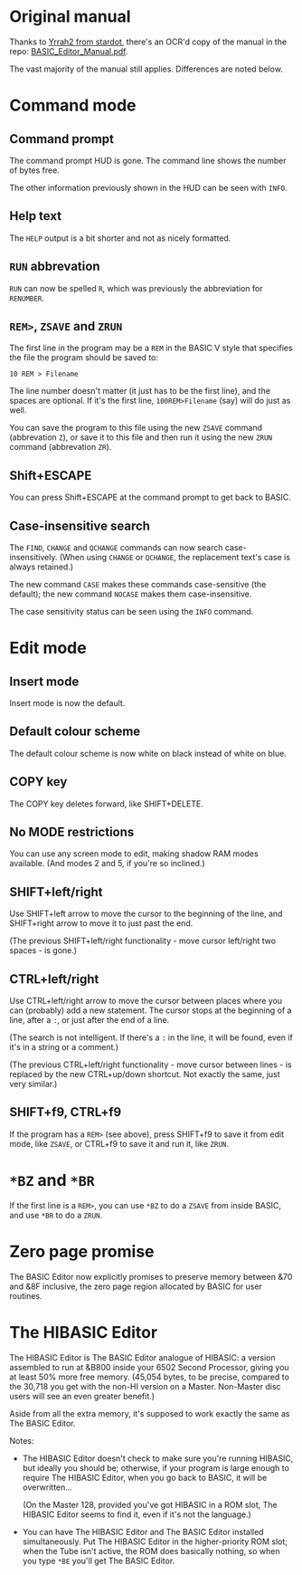 # Original manual

Thanks to
[Yrrah2 from stardot](https://stardot.org.uk/forums/memberlist.php?mode=viewprofile&u=838),
there's an OCR'd copy of the manual in the repo:
[BASIC_Editor_Manual.pdf](./BASIC_Editor_Manual.pdf).

The vast majority of the manual still applies. Differences are noted
below.

# Command mode

## Command prompt

The command prompt HUD is gone. The command line shows the number of
bytes free.

The other information previously shown in the HUD can be seen with
`INFO`.

## Help text

The `HELP` output is a bit shorter and not as nicely formatted.

## `RUN` abbrevation

`RUN` can now be spelled `R`, which was previously the abbreviation
for `RENUMBER`.

## `REM>`, `ZSAVE` and `ZRUN`

The first line in the program may be a `REM` in the BASIC V style that
specifies the file the program should be saved to:

    10 REM > Filename

The line number doesn't matter (it just has to be the first line), and
the spaces are optional. If it's the first line, `100REM>Filename`
(say) will do just as well.

You can save the program to this file using the new `ZSAVE` command
(abbrevation `Z`), or save it to this file and then run it using the
new `ZRUN` command (abbrevation `ZR`).

## Shift+ESCAPE

You can press Shift+ESCAPE at the command prompt to get back to BASIC.

## Case-insensitive search

The `FIND`, `CHANGE` and `QCHANGE` commands can now search
case-insensitively. (When using `CHANGE` or `QCHANGE`, the replacement
text's case is always retained.)

The new command `CASE` makes these commands case-sensitive (the
default); the new command `NOCASE` makes them case-insensitive.

The case sensitivity status can be seen using the `INFO` command.

# Edit mode

## Insert mode ##

Insert mode is now the default.

## Default colour scheme

The default colour scheme is now white on black instead of white on
blue.

## COPY key

The COPY key deletes forward, like SHIFT+DELETE.

## No MODE restrictions

You can use any screen mode to edit, making shadow RAM modes
available. (And modes 2 and 5, if you're so inclined.)

## SHIFT+left/right ##

Use SHIFT+left arrow to move the cursor to the beginning of the line,
and SHIFT+right arrow to move it to just past the end.

(The previous SHIFT+left/right functionality - move cursor left/right
two spaces - is gone.)

## CTRL+left/right

Use CTRL+left/right arrow to move the cursor between places where you
can (probably) add a new statement. The cursor stops at the beginning
of a line, after a `:`, or just after the end of a line.

(The search is not intelligent. If there's a `:` in the line, it will
be found, even if it's in a string or a comment.)

(The previous CTRL+left/right functionality - move cursor between
lines - is replaced by the new CTRL+up/down shortcut. Not exactly the
same, just very similar.)

## SHIFT+f9, CTRL+f9

If the program has a `REM>` (see above), press SHIFT+f9 to save it
from edit mode, like `ZSAVE`, or CTRL+f9 to save it and run it, like
`ZRUN`.

# `*BZ` and `*BR` #

If the first line is a `REM>`, you can use `*BZ` to do a `ZSAVE` from
inside BASIC, and use `*BR` to do a `ZRUN`.

# Zero page promise

The BASIC Editor now explicitly promises to preserve memory between
&70 and &8F inclusive, the zero page region allocated by BASIC for
user routines.

# The HIBASIC Editor

The HIBASIC Editor is The BASIC Editor analogue of HIBASIC: a version
assembled to run at &B800 inside your 6502 Second Processor, giving
you at least 50% more free memory. (45,054 bytes, to be precise,
compared to the 30,718 you get with the non-HI version on a Master.
Non-Master disc users will see an even greater benefit.)

Aside from all the extra memory, it's supposed to work exactly the
same as The BASIC Editor.

Notes:

- The HIBASIC Editor doesn't check to make sure you're running
  HIBASIC, but ideally you should be; otherwise, if your program is
  large enough to require The HIBASIC Editor, when you go back to
  BASIC, it will be overwritten...

  (On the Master 128, provided you've got HIBASIC in a ROM slot, The
  HIBASIC Editor seems to find it, even if it's not the language.)

- You can have The HIBASIC Editor and The BASIC Editor installed
  simultaneously. Put The HIBASIC Editor in the higher-priority ROM
  slot; when the Tube isn't active, the ROM does basically nothing, so
  when you type `*BE` you'll get The BASIC Editor.

